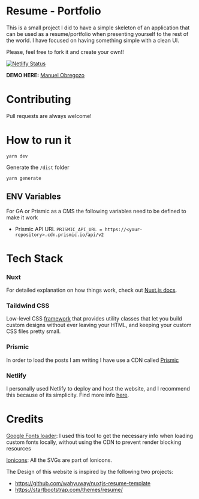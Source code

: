 # Resume - Portfolio 

This is a small project I did to have a simple skeleton of an application that can be used as a resume/portfolio when presenting yourself to the rest of the world.
I have focused on having something simple with a clean UI.

Please, feel free to fork it and create your own!!

[![Netlify Status](https://api.netlify.com/api/v1/badges/b7c84929-dd55-4f5e-80c3-5ea8e9f0e340/deploy-status)](https://app.netlify.com/sites/sharp-cori-9743b8/deploys)

<b>DEMO HERE:</b> [Manuel Obregozo](https://www.manuelobregozo.com)

# Contributing
Pull requests are always welcome!

# How to run it

```
yarn dev
```

Generate the `/dist` folder
```
yarn generate
```
## ENV Variables

For GA or Prismic as a CMS the following variables need to be defined to make it work

- Prismic API URL
`PRISMIC_API_URL = https://<your-repository>.cdn.prismic.io/api/v2`
# Tech Stack
### Nuxt
For detailed explanation on how things work, check out [Nuxt.js docs](https://nuxtjs.org).
### Taildwind CSS
Low-level CSS [framework](https://tailwindcss.com/) that provides utility classes that let you build custom designs without ever leaving your HTML, and keeping your custom CSS files pretty small.

### Prismic
In order to load the posts I am writing I have use a CDN called [Prismic](https://prismic.io/)

### Netlify
I personally used Netlify to deploy and host the website, and I recommend this because of its simplicity.
Find more info [here](https://www.netlify.com/).
# Credits

[Google Fonts loader](https://google-webfonts-helper.herokuapp.com/): I used this tool to get the necessary info when loading custom fonts locally, without using the CDN to prevent render blocking resources

[Ionicons](https://ionicons.com/): All the SVGs are part of Ionicons.

The Design of this website is inspired by the following two projects:
- https://github.com/wahyuway/nuxtjs-resume-template
- https://startbootstrap.com/themes/resume/



